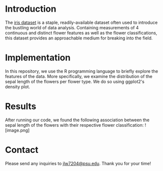 # Introduction
 The [iris dataset](https://archive.ics.uci.edu/dataset/53/iris) is a staple, readily-available dataset often used to introduce the bustling world of data analysis. Containing measurements of 4 continuous and distinct flower features as well as the flower classifications, this dataset provides an approachable medium for breaking into the field.

# Implementation
 In this repository, we use the R programming language to briefly explore the features of the data. More specifically, we examine the distribution of the sepal length of the flowers per flower type. We do so using ggplot2's density plot.

# Results
 After running our code, we found the following association between the sepal length of the flowers with their respective flower classification:
 ![image.png]

# Contact
 Please send any inquiries to [jlw7204@psu.edu](mailto:jlw7204@psu.edu). Thank you for your time!